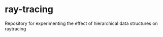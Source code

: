 # ray-tracing
Repository for experimenting the effect of hierarchical data structures on raytracing
